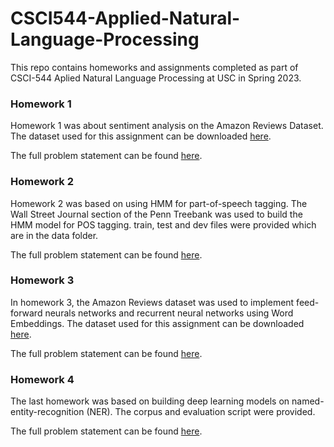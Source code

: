 # CSCI544-Applied-Natural-Language-Processing

This repo contains homeworks and assignments completed as part of CSCI-544 Aplied Natural Language Processing at USC in Spring 2023.

### Homework 1  
Homework 1 was about sentiment analysis on the Amazon Reviews Dataset. The dataset used for this assignment can be downloaded [here](https://s3.amazonaws.com/amazon-reviews-pds/tsv/amazon_reviews_us_Beauty_v1_00.tsv.gz).

The full problem statement can be found [here](./Assignment%201%20-%20Sentiment%20Analysis/HW1_CSCI544.pdf).

### Homework 2  
Homework 2 was based on using HMM for part-of-speech tagging. The Wall Street Journal section of the Penn Treebank was used to build the HMM model for POS tagging. train, test and dev files were provided which are in the data folder. 

The full problem statement can be found [here](./Assignment%202%20-%20POS%20Tagging%20using%20HMM/HW2_CSCI544.pdf).

### Homework 3  
In homework 3, the Amazon Reviews dataset was used to implement feed-forward neurals networks and recurrent neural networks using Word Embeddings. The dataset used for this assignment can be downloaded [here](https://s3.amazonaws.com/amazon-reviews-pds/tsv/amazon_reviews_us_Beauty_v1_00.tsv.gz).

The full problem statement can be found [here](./Assignment%203%20-%20FNN%20and%20RNN%20for%20Word%20Embeddings/HW3_CSCI544.pdf).

### Homework 4   
The last homework was based on building deep learning models on named-entity-recognition (NER). The corpus and evaluation script were provided. 

The full problem statement can be found [here](./Assignment%204%20-%20Neural%20Network%20for%20NER/HW4_CSCI544.pdf).
